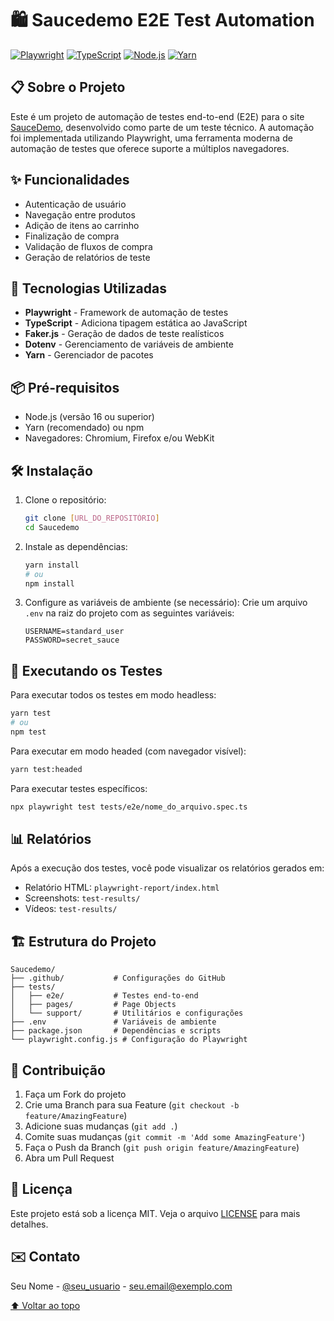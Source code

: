 # 🛍️ Saucedemo E2E Test Automation

[![Playwright](https://img.shields.io/badge/Playwright-2E3440?style=for-the-badge&logo=playwright&logoColor=#2EAD33)](https://playwright.dev/)
[![TypeScript](https://img.shields.io/badge/TypeScript-007ACC?style=for-the-badge&logo=typescript&logoColor=white)](https://www.typescriptlang.org/)
[![Node.js](https://img.shields.io/badge/Node.js-339933?style=for-the-badge&logo=nodedotjs&logoColor=white)](https://nodejs.org/)
[![Yarn](https://img.shields.io/badge/Yarn-2C8EBB?style=for-the-badge&logo=yarn&logoColor=white)](https://yarnpkg.com/)

## 📋 Sobre o Projeto

Este é um projeto de automação de testes end-to-end (E2E) para o site [SauceDemo](https://www.saucedemo.com/), desenvolvido como parte de um teste técnico. A automação foi implementada utilizando Playwright, uma ferramenta moderna de automação de testes que oferece suporte a múltiplos navegadores.

## ✨ Funcionalidades

- Autenticação de usuário
- Navegação entre produtos
- Adição de itens ao carrinho
- Finalização de compra
- Validação de fluxos de compra
- Geração de relatórios de teste

## 🚀 Tecnologias Utilizadas

- **Playwright** - Framework de automação de testes
- **TypeScript** - Adiciona tipagem estática ao JavaScript
- **Faker.js** - Geração de dados de teste realísticos
- **Dotenv** - Gerenciamento de variáveis de ambiente
- **Yarn** - Gerenciador de pacotes

## 📦 Pré-requisitos

- Node.js (versão 16 ou superior)
- Yarn (recomendado) ou npm
- Navegadores: Chromium, Firefox e/ou WebKit

## 🛠️ Instalação

1. Clone o repositório:
   ```bash
   git clone [URL_DO_REPOSITÓRIO]
   cd Saucedemo
   ```

2. Instale as dependências:
   ```bash
   yarn install
   # ou
   npm install
   ```

3. Configure as variáveis de ambiente (se necessário):
   Crie um arquivo `.env` na raiz do projeto com as seguintes variáveis:
   ```
   USERNAME=standard_user
   PASSWORD=secret_sauce
   ```

## 🧪 Executando os Testes

Para executar todos os testes em modo headless:
```bash
yarn test
# ou
npm test
```

Para executar em modo headed (com navegador visível):
```bash
yarn test:headed
```

Para executar testes específicos:
```bash
npx playwright test tests/e2e/nome_do_arquivo.spec.ts
```

## 📊 Relatórios

Após a execução dos testes, você pode visualizar os relatórios gerados em:
- Relatório HTML: `playwright-report/index.html`
- Screenshots: `test-results/`
- Vídeos: `test-results/`

## 🏗️ Estrutura do Projeto

```
Saucedemo/
├── .github/           # Configurações do GitHub
├── tests/
│   ├── e2e/           # Testes end-to-end
│   ├── pages/         # Page Objects
│   └── support/       # Utilitários e configurações
├── .env               # Variáveis de ambiente
├── package.json       # Dependências e scripts
└── playwright.config.js # Configuração do Playwright
```

## 🤝 Contribuição

1. Faça um Fork do projeto
2. Crie uma Branch para sua Feature (`git checkout -b feature/AmazingFeature`)
3. Adicione suas mudanças (`git add .`)
4. Comite suas mudanças (`git commit -m 'Add some AmazingFeature'`)
5. Faça o Push da Branch (`git push origin feature/AmazingFeature`)
6. Abra um Pull Request

## 📄 Licença

Este projeto está sob a licença MIT. Veja o arquivo [LICENSE](LICENSE) para mais detalhes.

## ✉️ Contato

Seu Nome - [@seu_usuario](https://github.com/seu_usuario) - seu.email@exemplo.com

[⬆ Voltar ao topo](#-saucedemo-e2e-test-automation)
